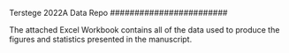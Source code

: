 Terstege 2022A Data Repo
########################

The attached Excel Workbook contains all of the data used to produce the figures and statistics presented in the manuscript.
